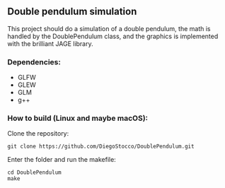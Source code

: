 ## Double pendulum simulation
This project should do a simulation of a double pendulum,
the math is handled by the DoublePendulum class, and the
graphics is implemented with the brilliant JAGE library.

### Dependencies:
- GLFW
- GLEW
- GLM
- g++

### How to build (Linux and maybe macOS):
Clone the repository:
```
git clone https://github.com/DiegoStocco/DoublePendulum.git
```
Enter the folder and run the makefile:
```
cd DoublePendulum
make
```
